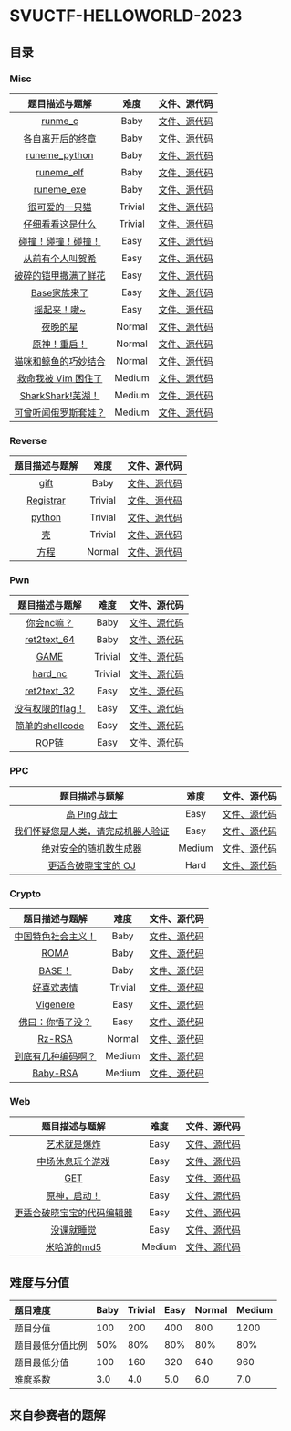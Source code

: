 # SVUCTF-HELLOWORLD-2023

## 目录

### Misc

|                  题目描述与题解                   |  难度   |                       文件、源代码                       |
|:-------------------------------------------------:|:-------:|:--------------------------------------------------:|
|        [runme_c](challenges/misc/runme_c)         |  Baby   |   [文件、源代码](challenges/misc/runme_c/attachments)    |
|     [各自离开后的终章](challenges/misc/love)      |  Baby   |     [文件、源代码](challenges/misc/love/attachments)     |
|   [runeme_python](challenges/misc/runme_python)   |  Baby   | [文件、源代码](challenges/misc/runme_python/attachments) |
|      [runeme_elf](challenges/misc/runme_elf)      |  Baby   |     [文件、源代码](challenges/misc/runme_elf/build)      |
|      [runeme_exe](challenges/misc/runme_exe)      |  Baby   |     [文件、源代码](challenges/misc/runme_exe/build)      |
|       [很可爱的一只猫](challenges/misc/cat)       | Trivial |     [文件、源代码](challenges/misc/cat/attachments)      |
|     [仔细看看这是什么](challenges/misc/file)      | Trivial |     [文件、源代码](challenges/misc/file/attachments)     |
|      [碰撞！碰撞！碰撞！](challenges/misc/peng)      |  Easy   |     [文件、源代码](challenges/misc/peng/attachments)     |
|      [从前有个人叫贺希](challenges/misc/hex)      |  Easy   |     [文件、源代码](challenges/misc/hex/attachments)      |
|   [破碎的铠甲撒满了鲜花](challenges/misc/kaisa)   |  Easy   |    [文件、源代码](challenges/misc/kaisa/attachments)     |
|       [Base家族来了](challenges/misc/base)        |  Easy   |     [文件、源代码](challenges/misc/base/attachments)     |
|        [摇起来！嗷~](challenges/misc/base2)        |  Easy   |    [文件、源代码](challenges/misc/base2/attachments)     |
|        [夜晚的星](challenges/misc/evening)        | Normal  |   [文件、源代码](challenges/misc/evening/attachments)    |
|      [原神！重启！](challenges/misc/yuanshen)       | Normal  |   [文件、源代码](challenges/misc/yuanshen/attachments)   |
| [猫咪和鲸鱼的巧妙结合](challenges/misc/cat_fish)  | Normal  |   [文件、源代码](challenges/misc/cat_fish/attachments)   |
| [救命我被 Vim 困住了](challenges/misc/vim_escape) | Medium  |     [文件、源代码](challenges/misc/vim_escape/build)     |
|     [SharkShark!芜湖！](challenges/misc/shark)     | Medium  |    [文件、源代码](challenges/misc/shark/attachments)     |
|     [可曾听闻俄罗斯套娃？](challenges/misc/tw)     | Medium  |      [文件、源代码](challenges/misc/tw/attachments)      |

### Reverse

|              题目描述与题解               |  难度   |                       文件、源代码                       |
|:-----------------------------------------:|:-------:|:--------------------------------------------------:|
|      [gift](challenges/reverse/gift)      |  Baby   |      [文件、源代码](challenges/reverse/gift/build)       |
| [Registrar](challenges/reverse/Registrar) | Trivial | [文件、源代码](challenges/reverse/Registrar/attachments) |
|    [python](challenges/reverse/python)    | Trivial |     [文件、源代码](challenges/reverse/python/build)      |
|       [壳](challenges/reverse/UPX)        | Trivial |       [文件、源代码](challenges/reverse/UPX/build)       |
|       [方程](challenges/reverse/z3)       | Normal  |       [文件、源代码](challenges/reverse/z3/build)        |

### Pwn

|               题目描述与题解                |  难度   |                   文件、源代码                   |
|:-------------------------------------------:|:-------:|:------------------------------------------:|
|       [你会nc嘛？](challenges/pwn/nc)        |  Baby   |     [文件、源代码](challenges/pwn/nc/build)      |
|  [ret2text_64](challenges/pwn/ret2text_64)  |  Baby   | [文件、源代码](challenges/pwn/ret2text_64/build) |
|         [GAME](challenges/pwn/GAME)         | Trivial |    [文件、源代码](challenges/pwn/GAME/build)     |
|      [hard_nc](challenges/pwn/hard_nc)      | Trivial |   [文件、源代码](challenges/pwn/hard_nc/build)   |
|  [ret2text_32](challenges/pwn/ret2text_32)  |  Easy   | [文件、源代码](challenges/pwn/ret2text_32/build) |
|   [没有权限的flag！](challenges/pwn/SUID)    |  Easy   |    [文件、源代码](challenges/pwn/SUID/build)     |
| [简单的shellcode](challenges/pwn/shellcode) |  Easy   |  [文件、源代码](challenges/pwn/shellcode/build)  |
|         [ROP链](challenges/pwn/ROP)         |  Easy   |     [文件、源代码](challenges/pwn/ROP/build)     |

### PPC

|                       题目描述与题解                        |  难度  |                   文件、源代码                    |
|:--------------------------------------------------------:|:------:|:-------------------------------------------:|
|           [高 Ping 战士](challenges/ppc/pwntools)           |  Easy  |   [文件、源代码](challenges/ppc/pwntools/build)   |
| [我们怀疑您是人类，请完成机器人验证](challenges/ppc/captcha) |  Easy  |   [文件、源代码](challenges/ppc/captcha/build)    |
|        [绝对安全的随机数生成器](challenges/ppc/prng)        | Medium |     [文件、源代码](challenges/ppc/prng/build)     |
|     [更适合破晓宝宝的 OJ](challenges/ppc/online_judge)      |  Hard  | [文件、源代码](challenges/ppc/online_judge/build) |

### Crypto

|                题目描述与题解                |  难度   |                      文件、源代码                      |
|:--------------------------------------------:|:-------:|:------------------------------------------------:|
| [中国特色社会主义！](challenges/crypto/CHain) |  Baby   |  [文件、源代码](challenges/crypto/CHain/attachments)   |
|        [ROMA](challenges/crypto/ROMA)        |  Baby   |   [文件、源代码](challenges/crypto/ROMA/attachments)   |
|       [BASE！](challenges/crypto/BASE)        |  Baby   |   [文件、源代码](challenges/crypto/BASE/attachments)   |
|     [好喜欢表情](challenges/crypto/EMO)      | Trivial |   [文件、源代码](challenges/crypto/EMO/attachments)    |
|    [Vigenere](challenges/crypto/Vigenere)    |  Easy   | [文件、源代码](challenges/crypto/Vigenere/attachments) |
|    [佛曰：你悟了没？](challenges/crypto/fo)    |  Easy   |    [文件、源代码](challenges/crypto/fo/attachments)    |
|       [Rz-RSA](challenges/crypto/RSA)        | Normal  |   [文件、源代码](challenges/crypto/RSA/attachments)    |
| [到底有几种编码啊？](challenges/crypto/code)  | Medium  |   [文件、源代码](challenges/crypto/code/attachments)   |
|    [Baby-RSA](challenges/crypto/baby_rsa)    | Medium  | [文件、源代码](challenges/crypto/baby_rsa/attachments) |

### Web

|                      题目描述与题解                      |  难度  |                       文件、源代码                        |
|:--------------------------------------------------------:|:------:|:---------------------------------------------------:|
|           [艺术就是爆炸](challenges/web/crack)           |  Easy  |        [文件、源代码](challenges/web/crack/build)         |
|     [中场休息玩个游戏](challenges/web/missile_trail)     |  Easy  |    [文件、源代码](challenges/web/missile_trail/build)     |
|                [GET](challenges/web/get)                 |  Easy  |         [文件、源代码](challenges/web/get/build)          |
|    [原神，启动！](challenges/web/non_pressable_button)     |  Easy  | [文件、源代码](challenges/web/non_pressable_button/build) |
| [更适合破晓宝宝的代码编辑器](challenges/web/code_editor) |  Easy  |     [文件、源代码](challenges/web/code_editor/build)      |
|         [没课就睡觉](challenges/web/view_source)         |  Easy  |     [文件、源代码](challenges/web/view_source/build)      |
|            [米哈游的md5](challenges/web/md5)             | Medium |         [文件、源代码](challenges/web/md5/build)          |

## 难度与分值

| 题目难度         | Baby | Trivial | Easy | Normal | Medium |
|:-------------|------|---------|------|--------|--------|
| 题目分值         | 100  | 200     | 400  | 800    | 1200   |
| 题目最低分值比例 | 50%  | 80%     | 80%  | 80%    | 80%    |
| 题目最低分值     | 100  | 160     | 320  | 640    | 960    |
| 难度系数         | 3.0  | 4.0     | 5.0  | 6.0    | 7.0    |

## 来自参赛者的题解
